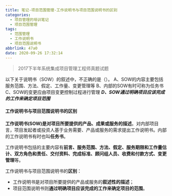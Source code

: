 ```yaml
---
title: 笔记-项目范围管理-工作说明书与项目范围说明书的区别
categories:
  - 项目管理的培训笔记
  - 项目范围管理
tags:
  - 范围管理
  - 工作说明书
  - 项目范围说明书
abbrlink: 47a0
date: 2020-09-26 17:32:14
---
```


> 2017下半年系统集成项目管理工程师真题试题

以下关于说明书（SOW）的叙述中，不正确的是（）。
A、SOW的内容主要包括服务范围、方法、假定、工作量、变更管理等
B、内部的SOW有时可称为任务书
C、SOW的变更应由项目变更控制过程进行管理
***D、SOW通过明确项目应该完成的工作来确定项目范围***

#### 工作说明书与项目范围说明书的区别

**工作说明书(SOW)**是对项目所要提供的产品、成果或服务的**描述**。对内部项目言，项目发起者或投资人基于业务需要、产品或服务的需求提出工作说明书。内部的工作说明书有时也叫**任务书**。

工作说明书包括的主要内容有**前言、服务范围、方法、假定、服务期限和工作量估计、双方角色和责任、交付资料、完成标准、顾问组人员、收费和付款方式、变更管理**等。

工作说明书与项目范围说明书的**区别**：

- 工作说明书是对项目所要提供的产品或服务的**叙述性的描述**；
- 项目范围说明书则**通过明确项目应该完成的工作来确定项目的范围**。
